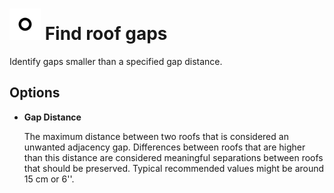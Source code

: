 # <img src="../../.gitbook/assets/find-adjacency-gaps.svg" width="50" height="50"> Find roof gaps

Identify gaps smaller than a specified gap distance.

## Options

* **Gap Distance**

  The maximum distance between two roofs that is considered an unwanted adjacency gap. Differences between roofs that are higher than this distance are considered meaningful separations between roofs that should be preserved. Typical recommended values might be around 15 cm or 6''.